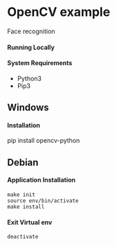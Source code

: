 # OpenCV example

Face recognition

#### Running Locally
#### System Requirements
* Python3
* Pip3

## Windows

#### Installation

pip install opencv-python

## Debian

#### Application Installation
```
make init
source env/bin/activate
make install
```

#### Exit Virtual env
```
deactivate
```

